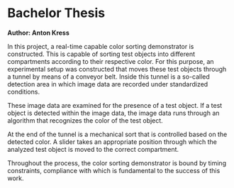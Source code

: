 # Bachelor Thesis
**Author: Anton Kress**

In this project, a real-time capable color sorting demonstrator is constructed. This is
capable of sorting test objects into different compartments according to their respective
color. For this purpose, an experimental setup was constructed that moves these test
objects through a tunnel by means of a conveyor belt. Inside this tunnel is a so-called
detection area in which image data are recorded under standardized conditions.

These image data are examined for the presence of a test object. If a test object
is detected within the image data, the image data runs through an algorithm that
recognizes the color of the test object.

At the end of the tunnel is a mechanical sort that is controlled based on the detected
color. A slider takes an appropriate position through which the analyzed test object is
moved to the correct compartment.

Throughout the process, the color sorting demonstrator is bound by timing constraints,
compliance with which is fundamental to the success of this work.

